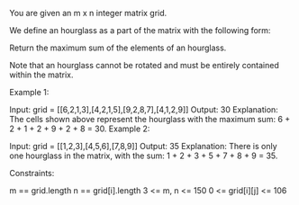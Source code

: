 You are given an m x n integer matrix grid.

We define an hourglass as a part of the matrix with the following form:


Return the maximum sum of the elements of an hourglass.

Note that an hourglass cannot be rotated and must be entirely contained within the matrix.

 

Example 1:


Input: grid = [[6,2,1,3],[4,2,1,5],[9,2,8,7],[4,1,2,9]]
Output: 30
Explanation: The cells shown above represent the hourglass with the maximum sum: 6 + 2 + 1 + 2 + 9 + 2 + 8 = 30.
Example 2:


Input: grid = [[1,2,3],[4,5,6],[7,8,9]]
Output: 35
Explanation: There is only one hourglass in the matrix, with the sum: 1 + 2 + 3 + 5 + 7 + 8 + 9 = 35.
 

Constraints:

m == grid.length
n == grid[i].length
3 <= m, n <= 150
0 <= grid[i][j] <= 106